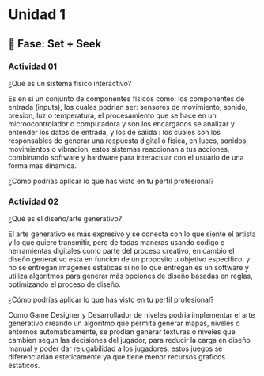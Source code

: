 # Unidad 1

## 🔎 Fase: Set + Seek

### Actividad 01
¿Qué es un sistema físico interactivo?

Es en si un conjunto de componentes fisicos como: los componentes de entrada (inputs), los cuales podrian ser: sensores de movimiento, sonido, presion, luz o temperatura, el procesamiento que se hace en un microocontrolador o computadora y son los encargados se analizar y entender los datos de entrada, y los de salida : los cuales son los responsables de generar una respuesta digital o fisica, en luces, sonidos, movimientos o vibracion, estos sistemas reaccionan a tus acciones, combinando software y hardware para interactuar con el usuario de una forma mas dinamica.

¿Cómo podrías aplicar lo que has visto en tu perfil profesional?

### Actividad 02
¿Qué es el diseño/arte generativo?

El arte generativo es más expresivo y se conecta con lo que siente el artista y lo que quiere transmitir, pero de todas maneras usando codigo o herramientas digitales como parte del proceso creativo, en cambio el diseño generativo esta en funcion de un proposito u objetivo especifico, y no se entregan imagenes estaticas si no lo que entregan es un software y utiliza algoritmos para generar más opciones de diseño basadas en reglas, optimizando el proceso de diseño.

¿Cómo podrías aplicar lo que has visto en tu perfil profesional?

Como Game Designer y Desarrollador de niveles podria implementar el arte generativo creando un algoritmo que permita generar mapas, niveles o entornos automaticamente, se prodian generar texturas o niveles que cambien segun las decisiones del jugador, para reducir la carga en diseño manual y poder dar rejugabilidad a los jugadores, estos juegos se diferenciarian esteticamente ya que tiene menor recursos graficos estaticos.
